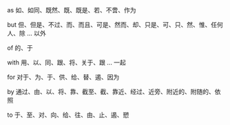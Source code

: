 as 如、如同、既然、既、既是、若、不啻、作为

but 但、但是、不过、而、而且、可是、然而、却、只是、可、只、然、惟、任何人、除 ... 以外

of 的、于

with 用、以、同、跟、将、关于、跟 ... 一起

for 对于、为、于、供、给、替、遏、因为

by 通过、由、以、将、靠、截至、截、靠近、经过、近旁、附近的、附随的、依照

to 于、至、对、向、给、往、由、止、遏、愬
